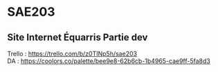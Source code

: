 # SAE203
##  Site Internet Équarris Partie dev ##

Trello : https://trello.com/b/z0TINp5h/sae203  
DA : https://coolors.co/palette/bee9e8-62b6cb-1b4965-cae9ff-5fa8d3
